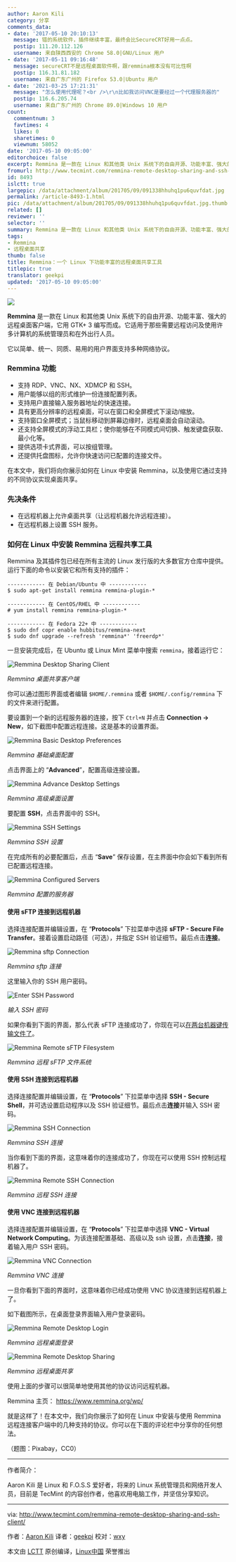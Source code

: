 ```yaml
---
author: Aaron Kili
category: 分享
comments_data:
- date: '2017-05-10 20:10:13'
  message: 错的系统软件，插件继续丰富，最终会比SecureCRT好用一点点。
  postip: 111.20.112.126
  username: 来自陕西西安的 Chrome 58.0|GNU/Linux 用户
- date: '2017-05-11 09:16:48'
  message: secureCRT不是远程桌面软件啊，跟remmina根本没有可比性啊
  postip: 116.31.81.182
  username: 来自广东广州的 Firefox 53.0|Ubuntu 用户
- date: '2021-03-25 17:21:31'
  message: "怎么使用代理呢？<br />\r\n比如我访问VNC是要经过一个代理服务器的"
  postip: 116.6.205.74
  username: 来自广东广州的 Chrome 89.0|Windows 10 用户
count:
  commentnum: 3
  favtimes: 4
  likes: 0
  sharetimes: 0
  viewnum: 58052
date: '2017-05-10 09:05:00'
editorchoice: false
excerpt: Remmina 是一款在 Linux 和其他类 Unix 系统下的自由开源、功能丰富、强大的远程桌面客户端，它用 GTK+ 3 编写而成。它适用于那些需要远程访问及使用许多计算机的系统管理员和在外出行人员。
fromurl: http://www.tecmint.com/remmina-remote-desktop-sharing-and-ssh-client/
id: 8493
islctt: true
largepic: /data/attachment/album/201705/09/091338hhuhq1pu6quvfdat.jpg
permalink: /article-8493-1.html
pic: /data/attachment/album/201705/09/091338hhuhq1pu6quvfdat.jpg.thumb.jpg
related: []
reviewer: ''
selector: ''
summary: Remmina 是一款在 Linux 和其他类 Unix 系统下的自由开源、功能丰富、强大的远程桌面客户端，它用 GTK+ 3 编写而成。它适用于那些需要远程访问及使用许多计算机的系统管理员和在外出行人员。
tags:
- Remmina
- 远程桌面共享
thumb: false
title: Remmina：一个 Linux 下功能丰富的远程桌面共享工具
titlepic: true
translator: geekpi
updated: '2017-05-10 09:05:00'
---
```


![](/data/attachment/album/201705/09/091338hhuhq1pu6quvfdat.jpg)


**Remmina** 是一款在 Linux 和其他类 Unix 系统下的自由开源、功能丰富、强大的远程桌面客户端，它用 GTK+ 3 编写而成。它适用于那些需要远程访问及使用许多计算机的系统管理员和在外出行人员。


它以简单、统一、同质、易用的用户界面支持多种网络协议。


### Remmina 功能


* 支持 RDP、VNC、NX、XDMCP 和 SSH。
* 用户能够以组的形式维护一份连接配置列表。
* 支持用户直接输入服务器地址的快速连接。
* 具有更高分辨率的远程桌面，可以在窗口和全屏模式下滚动/缩放。
* 支持窗口全屏模式；当鼠标移动到屏幕边缘时，远程桌面会自动滚动。
* 还支持全屏模式的浮动工具栏；使你能够在不同模式间切换、触发键盘获取、最小化等。
* 提供选项卡式界面，可以按组管理。
* 还提供托盘图标，允许你快速访问已配置的连接文件。


在本文中，我们将向你展示如何在 Linux 中安装 Remmina，以及使用它通过支持的不同协议实现桌面共享。


### 先决条件


* 在远程机器上允许桌面共享（让远程机器允许远程连接）。
* 在远程机器上设置 SSH 服务。


### 如何在 Linux 中安装 Remmina 远程共享工具


Remmina 及其插件包已经在所有主流的 Linux 发行版的大多数官方仓库中提供。运行下面的命令以安装它和所有支持的插件：



```
------------ 在 Debian/Ubuntu 中 ------------ 
$ sudo apt-get install remmina remmina-plugin-*

```


```
------------ 在 CentOS/RHEL 中 ------------ 
# yum install remmina remmina-plugin-*

```


```
------------ 在 Fedora 22+ 中 ------------ 
$ sudo dnf copr enable hubbitus/remmina-next
$ sudo dnf upgrade --refresh 'remmina*' 'freerdp*'

```

一旦安装完成后，在 Ubuntu 或 Linux Mint 菜单中搜索 `remmina`，接着运行它：


![Remmina Desktop Sharing Client](/data/attachment/album/201705/09/091358qmm266veau6660at.png)


*Remmina 桌面共享客户端*


你可以通过图形界面或者编辑 `$HOME/.remmina` 或者 `$HOME/.config/remmina` 下的文件来进行配置。


要设置到一个新的远程服务器的连接，按下 `Ctrl+N` 并点击 **Connection -> New**，如下截图中配置远程连接。这是基本的设置界面。


![Remmina Basic Desktop Preferences](/data/attachment/album/201705/09/091358m1e7nd304yne40cs.png)


*Remmina 基础桌面配置*


点击界面上的 “**Advanced**”，配置高级连接设置。


![Remmina Advance Desktop Settings](/data/attachment/album/201705/09/091359eboj1trvxcqaxyra.png)


*Remmina 高级桌面设置*


要配置 **SSH**，点击界面中的 SSH。


![Remmina SSH Settings](/data/attachment/album/201705/09/091359ba8eaeg8s2vvexad.png)


*Remmina SSH 设置*


在完成所有的必要配置后，点击 “**Save**” 保存设置，在主界面中你会如下看到所有已配置远程连接。


![Remmina Configured Servers](/data/attachment/album/201705/09/091359ria2mtm8p15omc6z.png)


*Remmina 配置的服务器*


#### 使用 sFTP 连接到远程机器


选择连接配置并编辑设置，在 “**Protocols**” 下拉菜单中选择 **sFTP - Secure File Transfer**。接着设置启动路径（可选），并指定 SSH 验证细节。最后点击**连接**。


![Remmina sftp Connection](/data/attachment/album/201705/09/091400sipliwppcuumwilx.png)


*Remmina sftp 连接*


这里输入你的 SSH 用户密码。


![Enter SSH Password](/data/attachment/album/201705/09/091400t47hpg4nmk7t474r.png)


*输入 SSH 密码*


如果你看到下面的界面，那么代表 sFTP 连接成功了，你现在可以[在两台机器键传输文件了](http://www.tecmint.com/sftp-upload-download-directory-in-linux/)。


![Remmina Remote sFTP Filesystem](/data/attachment/album/201705/09/091401k1wp1o4zzfgmxp7o.png)


*Remmina 远程 sFTP 文件系统*


#### 使用 SSH 连接到远程机器


选择连接配置并编辑设置，在 “**Protocols**” 下拉菜单中选择 **SSH - Secure Shell**，并可选设置启动程序以及 SSH 验证细节。最后点击**连接**并输入 SSH 密码。


![Remmina SSH Connection](/data/attachment/album/201705/09/091401o313d33mojkkftjm.png)


*Remmina SSH 连接*


当你看到下面的界面，这意味着你的连接成功了，你现在可以使用 SSH 控制远程机器了。


![Remmina Remote SSH Connection](/data/attachment/album/201705/09/091401klj3zlq66h8q6h58.png)


*Remmina 远程 SSH 连接*


#### 使用 VNC 连接到远程机器


选择连接配置并编辑设置，在 “**Protocols**” 下拉菜单中选择 **VNC - Virtual Network Computing**。为该连接配置基础、高级以及 ssh 设置，点击**连接**，接着输入用户 SSH 密码。


![Remmina VNC Connection](/data/attachment/album/201705/09/091402ljf95sfqk0c5ifij.png)


*Remmina VNC 连接*


一旦你看到下面的界面时，这意味着你已经成功使用 VNC 协议连接到远程机器上了。


如下截图所示，在桌面登录界面输入用户登录密码。


![Remmina Remote Desktop Login](/data/attachment/album/201705/09/091402uows1p851zu8f7ou.png)


*Remmina 远程桌面登录*


![Remmina Remote Desktop Sharing](/data/attachment/album/201705/09/091403y5crdfccl5qsrdsx.png)


*Remmina 远程桌面共享*


使用上面的步骤可以很简单地使用其他的协议访问远程机器。


Remmina 主页： <https://www.remmina.org/wp/>


就是这样了！在本文中，我们向你展示了如何在 Linux 中安装与使用 Remmina 远程连接客户端中的几种支持的协议。你可以在下面的评论栏中分享你的任何想法。


（题图：Pixabay，CC0）




---


作者简介：


Aaron Kili 是 Linux 和 F.O.S.S 爱好者，将来的 Linux 系统管理员和网络开发人员，目前是 TecMint 的内容创作者，他喜欢用电脑工作，并坚信分享知识。




---


via: <http://www.tecmint.com/remmina-remote-desktop-sharing-and-ssh-client/>


作者：[Aaron Kili](http://www.tecmint.com/author/aaronkili/) 译者：[geekpi](https://github.com/geekpi) 校对：[wxy](https://github.com/wxy)


本文由 [LCTT](https://github.com/LCTT/TranslateProject) 原创编译，[Linux中国](https://linux.cn/) 荣誉推出